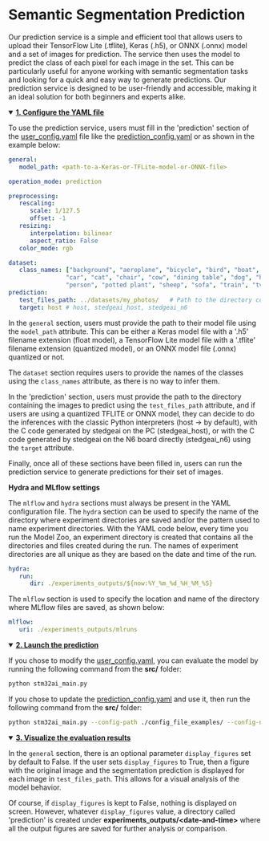 # Semantic Segmentation Prediction

Our prediction service is a simple and efficient tool that allows users to upload their TensorFlow Lite (.tflite), Keras (.h5), or ONNX (.onnx) model and a set of images for prediction. 
The service then uses the model to predict the class of each pixel for each image in the set. This can be particularly useful for anyone working with semantic segmentation tasks and looking for 
a quick and easy way to generate predictions. Our prediction service is designed to be user-friendly and accessible, making it an ideal solution for both beginners and experts alike.

<details open><summary><a href="#1"><b>1. Configure the YAML file</b></a></summary><a id="1"></a>

To use the prediction service, users must fill in the 'prediction' section of the [user_config.yaml](../user_config.yaml) file like the [prediction_config.yaml](../config_file_examples/prediction_config.yaml) or as shown in the example below:

```yaml
general:
   model_path: <path-to-a-Keras-or-TFLite-model-or-ONNX-file>           # Path to the model to use to make predictions

operation_mode: prediction

preprocessing:
   rescaling:
      scale: 1/127.5
      offset: -1
   resizing:
      interpolation: bilinear
      aspect_ratio: False
   color_mode: rgb

dataset:
   class_names: ["background", "aeroplane", "bicycle", "bird", "boat", "bottle", "bus",
                "car", "cat", "chair", "cow", "dining table", "dog", "horse", "motorbike",
                "person", "potted plant", "sheep", "sofa", "train", "tv/monitor"]
prediction:
   test_files_path: ../datasets/my_photos/   # Path to the directory containing the images to predict
   target: host # host, stedgeai_host, stedgeai_n6
```

In the `general` section, users must provide the path to their model file using the `model_path` attribute. This can be either a Keras model file with a '.h5' filename extension (float model),
a TensorFlow Lite model file with a '.tflite' filename extension (quantized model), or an ONNX model file (.onnx) quantized or not.

The `dataset` section requires users to provide the names of the classes using the `class_names` attribute, as there is no way to infer them.

In the 'prediction' section, users must provide the path to the directory containing the images to predict using the `test_files_path` attribute, and if users are using a quantized TFLITE or ONNX model, they can decide to do the inferences with the classic Python interpreters (host -> by default), with the C code generated by stedgeai on the PC (stedgeai_host), or with the C code generated by stedgeai on the N6 board directly (stedgeai_n6) using the `target` attribute.

Finally, once all of these sections have been filled in, users can run the prediction service to generate predictions for their set of images.

**Hydra and MLflow settings**

The `mlflow` and `hydra` sections must always be present in the YAML configuration file. The `hydra` section can be used to specify the name of the directory where experiment directories are saved and/or the 
pattern used to name experiment directories. With the YAML code below, every time you run the Model Zoo, an experiment directory is created that contains all the directories and files created during the run. 
The names of experiment directories are all unique as they are based on the date and time of the run.

```yaml
hydra:
   run:
      dir: ./experiments_outputs/${now:%Y_%m_%d_%H_%M_%S}
```

The `mlflow` section is used to specify the location and name of the directory where MLflow files are saved, as shown below:

```yaml
mlflow:
   uri: ./experiments_outputs/mlruns
```

</details>
<details open><summary><a href="#2"><b>2. Launch the prediction</b></a></summary><a id="2"></a>

If you chose to modify the [user_config.yaml](../user_config.yaml), you can evaluate the model by running the following command from the **src/** folder:

```bash
python stm32ai_main.py 
```
If you chose to update the [prediction_config.yaml](../config_file_examples/prediction_config.yaml) and use it, then run the following command from the **src/** folder: 

```bash
python stm32ai_main.py --config-path ./config_file_examples/ --config-name prediction_config.yaml
```

</details>
<details open><summary><a href="#3"><b>3. Visualize the evaluation results</b></a></summary><a id="3"></a>

In the `general` section, there is an optional parameter `display_figures` set by default to False. If the user sets `display_figures` to True, then a figure with the original image and the segmentation prediction is displayed for each image in `test_files_path`. This allows for a visual analysis of the model behavior.

Of course, if `display_figures` is kept to False, nothing is displayed on screen. However, whatever `display_figures` value, a directory called 'prediction' is created under **experiments_outputs/\<date-and-time\>** where all the output figures are saved for further analysis or comparison.

</details>
